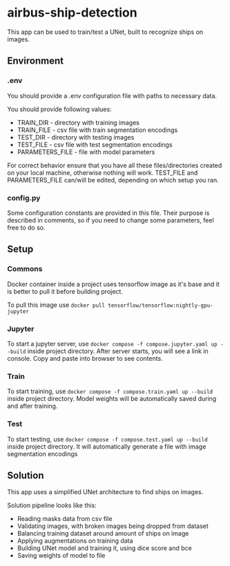 # airbus-ship-detection
This app can be used to train/test a UNet, built to recognize ships on
images.

## Environment
### .env
You should provide a .env configuration file with paths to necessary data.

You should provide following values:
- TRAIN_DIR - directory with training images
- TRAIN_FILE - csv file with train segmentation encodings
- TEST_DIR - directory with testing images
- TEST_FILE - csv file with test segmentation encodings
- PARAMETERS_FILE - file with model parameters

For correct behavior ensure that you have all these files/directories created on 
your local machine, otherwise nothing will work.
TEST_FILE and PARAMETERS_FILE can/will be edited, depending on which
setup you ran.

### config.py
Some configuration constants are provided in this file. Their purpose is described
in comments, so if you need to change some parameters, feel free to do so.

## Setup
### Commons
Docker container inside a project uses tensorflow image as it's base
and it is better to pull it before building project.

To pull this image use `docker pull tensorflow/tensorflow:nightly-gpu-jupyter`

### Jupyter
To start a jupyter server, use `docker compose -f compose.jupyter.yaml up --build` 
inside project directory. After server starts, you will see a link in console. Copy 
and paste into browser to see contents.

### Train
To start training, use `docker compose -f compose.train.yaml up --build` inside project directory.
Model weights will be automatically saved during and after training.

### Test
To start testing, use `docker compose -f compose.test.yaml up --build` inside project directory.
It will automatically generate a file with image segmentation encodings

## Solution
This app uses a simplified UNet architecture to find ships on images.

Solution pipeline looks like this:
- Reading masks data from csv file
- Validating images, with broken images being dropped from dataset
- Balancing training dataset around amount of ships on image
- Applying augmentations on training data
- Building UNet model and training it, using dice score and bce
- Saving weights of model to file